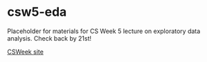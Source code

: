 # csw5-eda
Placeholder for materials for CS Week 5 lecture on exploratory data analysis. Check back by 21st!

[CSWeek site](http://csnedelja.mg.edu.rs)
